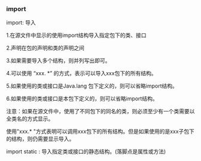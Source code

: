 ### import

import: 导入

1.在源文件中显示的使用import结构导入指定包下的类、接口

2.声明在包的声明和类的声明之间

3.如果需要导入多个结构，则并列写出即可。

4.可以使用 “xxx. *” 的方式，表示可以导入xxx包下的所有结构。

5.如果使用的类或接口是Java.lang 包下定义的，则可以省略import结构。

6.如果使用的类或接口是本包下定义的，则可以省略import结构。



注意：如果在源文件中，使用了不同包下的同名的类，则必须至少有一个类需要以全类名的方式显示。



使用"xxx.* "方式表明可以调用xxx包下的所有结构。但是如果使用的是xxx子包下的结构，则仍需要显示导入。



import static : 导入指定类或接口的静态结构。(落脚点是属性或方法)
